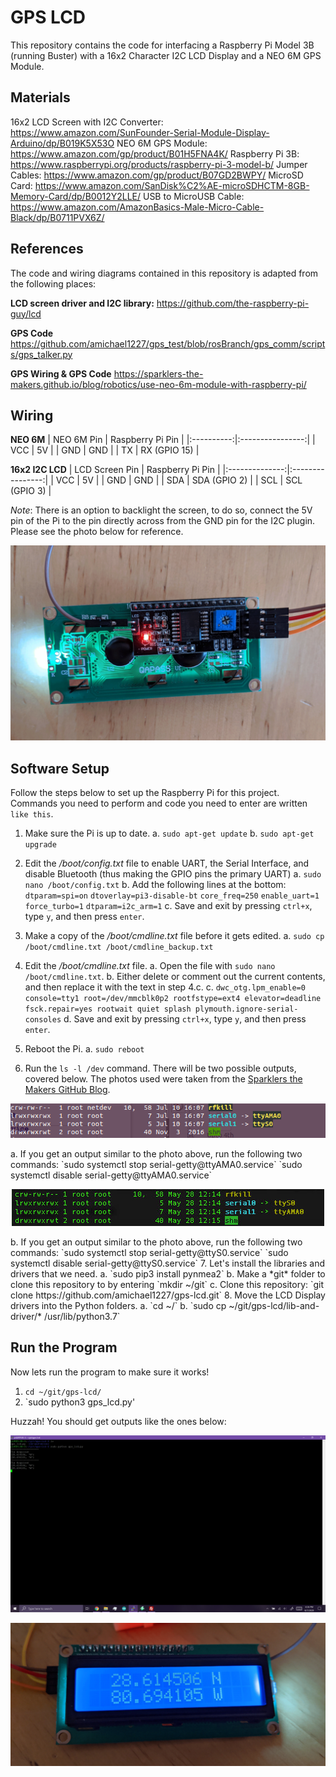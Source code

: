 # GPS LCD
This repository contains the code for interfacing a Raspberry Pi Model 3B (running Buster) with a 16x2 Character I2C LCD Display and a NEO 6M GPS Module.

## Materials
16x2 LCD Screen with I2C Converter: https://www.amazon.com/SunFounder-Serial-Module-Display-Arduino/dp/B019K5X53O
NEO 6M GPS Module: https://www.amazon.com/gp/product/B01H5FNA4K/
Raspberry Pi 3B: https://www.raspberrypi.org/products/raspberry-pi-3-model-b/
Jumper Cables: https://www.amazon.com/gp/product/B07GD2BWPY/
MicroSD Card: https://www.amazon.com/SanDisk%C2%AE-microSDHCTM-8GB-Memory-Card/dp/B0012Y2LLE/
USB to MicroUSB Cable: https://www.amazon.com/AmazonBasics-Male-Micro-Cable-Black/dp/B0711PVX6Z/

## References
The code and wiring diagrams contained in this repository is adapted from the following places:

**LCD screen driver and I2C library:**
https://github.com/the-raspberry-pi-guy/lcd

**GPS Code**
https://github.com/amichael1227/gps_test/blob/rosBranch/gps_comm/scripts/gps_talker.py

**GPS Wiring & GPS Code**
https://sparklers-the-makers.github.io/blog/robotics/use-neo-6m-module-with-raspberry-pi/

## Wiring
**NEO 6M**
| NEO 6M Pin | Raspberry Pi Pin |
|:----------:|:----------------:|
|     VCC    |        5V        |
|     GND    |        GND       |
|     TX     |   RX (GPIO 15)   |

**16x2 I2C LCD**
| LCD Screen Pin | Raspberry Pi Pin |
|:--------------:|:----------------:|
|       VCC      |        5V        |
|       GND      |        GND       |
|       SDA      |   SDA (GPIO 2)   |
|       SCL      |   SCL (GPIO 3)   |

*Note*: There is an option to backlight the screen, to do so, connect the 5V pin of the Pi to the pin directly across from the GND pin for the I2C plugin. Please see the photo below for reference.

<p align="center">
  <img src="https://github.com/amichael1227/gps-lcd/blob/master/documentation-photos/I2C-LCD-Backlight-Wiring.gif">
</p>

## Software Setup
Follow the steps below to set up the Raspberry Pi for this project. Commands you need to perform and code you need to enter are written `like this`.

1. Make sure the Pi is up to date.
  a. `sudo apt-get update`
  b. `sudo apt-get upgrade`
  
2. Edit the */boot/config.txt* file to enable UART, the Serial Interface, and disable Bluetooth (thus making the GPIO pins the primary UART)
  a. `sudo nano /boot/config.txt`
  b. Add the following lines at the bottom:
  `dtparam=spi=on`
  `dtoverlay=pi3-disable-bt`
  `core_freq=250`
  `enable_uart=1`
  `force_turbo=1`
  `dtparam=i2c_arm=1`
  c. Save and exit by pressing `ctrl+x`, type `y`, and then press `enter`.
3. Make a copy of the */boot/cmdline.txt* file before it gets edited.
  a. `sudo cp /boot/cmdline.txt /boot/cmdline_backup.txt`
4. Edit the */boot/cmdline.txt* file.
  a. Open the file with `sudo nano /boot/cmdline.txt`. 
  b. Either delete or comment out the current contents, and then replace it with the text in step 4.c.
  c. `dwc_otg.lpm_enable=0 console=tty1 root=/dev/mmcblk0p2 rootfstype=ext4 elevator=deadline fsck.repair=yes rootwait quiet splash plymouth.ignore-serial-consoles`
  d. Save and exit by pressing `ctrl+x`, type `y`, and then press `enter`.
5. Reboot the Pi.
  a. `sudo reboot`
6. Run the `ls -l /dev` command. There will be two possible outputs, covered below. The photos used were taken from the [Sparklers the Makers GitHub Blog](https://sparklers-the-makers.github.io/blog/robotics/use-neo-6m-module-with-raspberry-pi/).
<p align="center">
  <img src="https://github.com/amichael1227/gps-lcd/blob/master/documentation-photos/I2C-Possible-Output-1.gif">
</p>
  a. If you get an output similar to the photo above, run the following two commands: `sudo systemctl stop serial-getty@ttyAMA0.service` `sudo systemctl disable serial-getty@ttyAMA0.service`
<p align="center">
  <img src="https://github.com/amichael1227/gps-lcd/blob/master/documentation-photos/I2C-Possible-Output-2.gif">
</p>
  b. If you get an output similar to the photo above, run the following two commands: `sudo systemctl stop serial-getty@ttyS0.service` `sudo systemctl disable serial-getty@ttyS0.service`
7. Let's install the libraries and drivers that we need.
  a. `sudo pip3 install pynmea2`
  b. Make a *git* folder to clone this repository to by entering `mkdir ~/git`
  c. Clone this repository: `git clone https://github.com/amichael1227/gps-lcd.git`
8. Move the LCD Display drivers into the Python folders.
  a. `cd ~/`
  b. `sudo cp ~/git/gps-lcd/lib-and-driver/* /usr/lib/python3.7`
  
## Run the Program
Now lets run the program to make sure it works!
1. `cd ~/git/gps-lcd/`
2. `sudo python3 gps_lcd.py'

Huzzah! You should get outputs like the ones below:

<p align="center">
  <img src="https://github.com/amichael1227/gps-lcd/blob/master/documentation-photos/Code-Output.gif">
</p>

<p align="center">
  <img src="https://github.com/amichael1227/gps-lcd/blob/master/documentation-photos/LCD-Output.gif">
</p>
